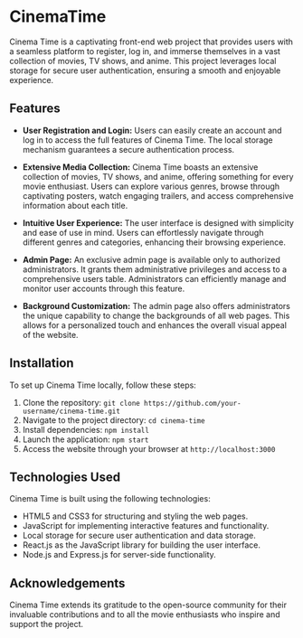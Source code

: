 # CinemaTime

Cinema Time is a captivating front-end web project that provides users with a seamless platform to register, log in, and immerse themselves in a vast collection of movies, TV shows, and anime. This project leverages local storage for secure user authentication, ensuring a smooth and enjoyable experience.

## Features

- **User Registration and Login:** Users can easily create an account and log in to access the full features of Cinema Time. The local storage mechanism guarantees a secure authentication process.

- **Extensive Media Collection:** Cinema Time boasts an extensive collection of movies, TV shows, and anime, offering something for every movie enthusiast. Users can explore various genres, browse through captivating posters, watch engaging trailers, and access comprehensive information about each title.

- **Intuitive User Experience:** The user interface is designed with simplicity and ease of use in mind. Users can effortlessly navigate through different genres and categories, enhancing their browsing experience.

- **Admin Page:** An exclusive admin page is available only to authorized administrators. It grants them administrative privileges and access to a comprehensive users table. Administrators can efficiently manage and monitor user accounts through this feature.

- **Background Customization:** The admin page also offers administrators the unique capability to change the backgrounds of all web pages. This allows for a personalized touch and enhances the overall visual appeal of the website.

## Installation

To set up Cinema Time locally, follow these steps:

1. Clone the repository: `git clone https://github.com/your-username/cinema-time.git`
2. Navigate to the project directory: `cd cinema-time`
3. Install dependencies: `npm install`
4. Launch the application: `npm start`
5. Access the website through your browser at `http://localhost:3000`

## Technologies Used

Cinema Time is built using the following technologies:

- HTML5 and CSS3 for structuring and styling the web pages.
- JavaScript for implementing interactive features and functionality.
- Local storage for secure user authentication and data storage.
- React.js as the JavaScript library for building the user interface.
- Node.js and Express.js for server-side functionality.

## Acknowledgements

Cinema Time extends its gratitude to the open-source community for their invaluable contributions and to all the movie enthusiasts who inspire and support the project.
